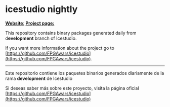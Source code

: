 # icestudio nightly

[**Website**:](https://icestudio.io)
[**Project page:**](https://github.com/FPGAwars/icestudio)


This repository contains binary packages generated daily from d**evelopment** branch of Icestudio.

If you want more information about the project go to [https://github.com/FPGAwars/icestudio](https://github.com/FPGAwars/icestudio).

---

Este repositorio contiene los paquetes binarios generados diariamente de la rama **development**  de Icestudio

Si deseas saber más sobre este proyecto, visita la página oficial [https://github.com/FPGAwars/icestudio](https://github.com/FPGAwars/icestudio)

